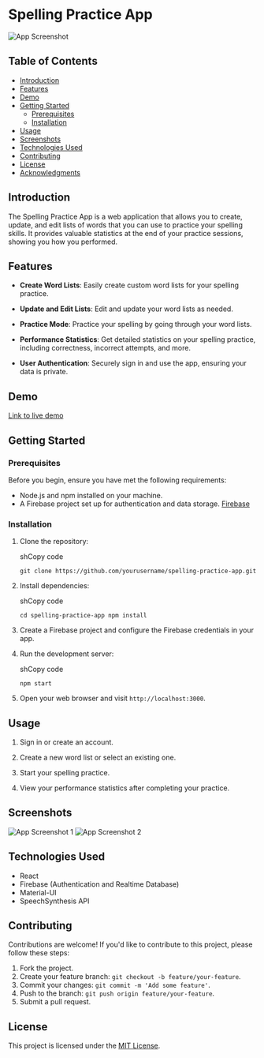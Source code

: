 
# Spelling Practice App

![App Screenshot](https://chat.openai.com/c/screenshot.png)

## Table of Contents

-   [Introduction](https://chat.openai.com/c/53c880fb-afaf-4b7f-b82e-c473360861db#introduction)
-   [Features](https://chat.openai.com/c/53c880fb-afaf-4b7f-b82e-c473360861db#features)
-   [Demo](https://chat.openai.com/c/53c880fb-afaf-4b7f-b82e-c473360861db#demo)
-   [Getting Started](https://chat.openai.com/c/53c880fb-afaf-4b7f-b82e-c473360861db#getting-started)
    -   [Prerequisites](https://chat.openai.com/c/53c880fb-afaf-4b7f-b82e-c473360861db#prerequisites)
    -   [Installation](https://chat.openai.com/c/53c880fb-afaf-4b7f-b82e-c473360861db#installation)
-   [Usage](https://chat.openai.com/c/53c880fb-afaf-4b7f-b82e-c473360861db#usage)
-   [Screenshots](https://chat.openai.com/c/53c880fb-afaf-4b7f-b82e-c473360861db#screenshots)
-   [Technologies Used](https://chat.openai.com/c/53c880fb-afaf-4b7f-b82e-c473360861db#technologies-used)
-   [Contributing](https://chat.openai.com/c/53c880fb-afaf-4b7f-b82e-c473360861db#contributing)
-   [License](https://chat.openai.com/c/53c880fb-afaf-4b7f-b82e-c473360861db#license)
-   [Acknowledgments](https://chat.openai.com/c/53c880fb-afaf-4b7f-b82e-c473360861db#acknowledgments)

## Introduction

The Spelling Practice App is a web application that allows you to create, update, and edit lists of words that you can use to practice your spelling skills. It provides valuable statistics at the end of your practice sessions, showing you how you performed.

## Features

-   **Create Word Lists**: Easily create custom word lists for your spelling practice.
    
-   **Update and Edit Lists**: Edit and update your word lists as needed.
    
-   **Practice Mode**: Practice your spelling by going through your word lists.
    
-   **Performance Statistics**: Get detailed statistics on your spelling practice, including correctness, incorrect attempts, and more.
    
-   **User Authentication**: Securely sign in and use the app, ensuring your data is private.
    

## Demo

[Link to live demo](https://yourappurl.com/)

## Getting Started

### Prerequisites

Before you begin, ensure you have met the following requirements:

-   Node.js and npm installed on your machine.
-   A Firebase project set up for authentication and data storage. [Firebase](https://firebase.google.com/)

### Installation

1.  Clone the repository:
    
    shCopy code
    
    `git clone https://github.com/yourusername/spelling-practice-app.git` 
    
2.  Install dependencies:
    
    shCopy code
    
    `cd spelling-practice-app
    npm install` 
    
3.  Create a Firebase project and configure the Firebase credentials in your app.
    
4.  Run the development server:
    
    shCopy code
    
    `npm start` 
    
5.  Open your web browser and visit `http://localhost:3000`.
    

## Usage

1.  Sign in or create an account.
    
2.  Create a new word list or select an existing one.
    
3.  Start your spelling practice.
    
4.  View your performance statistics after completing your practice.
    

## Screenshots

![App Screenshot 1](https://chat.openai.com/c/screenshots/screenshot1.png) ![App Screenshot 2](https://chat.openai.com/c/screenshots/screenshot2.png)

## Technologies Used

-   React
-   Firebase (Authentication and Realtime Database)
-   Material-UI
-   SpeechSynthesis API

## Contributing

Contributions are welcome! If you'd like to contribute to this project, please follow these steps:

1.  Fork the project.
2.  Create your feature branch: `git checkout -b feature/your-feature`.
3.  Commit your changes: `git commit -m 'Add some feature'`.
4.  Push to the branch: `git push origin feature/your-feature`.
5.  Submit a pull request.

## License

This project is licensed under the [MIT License](https://chat.openai.com/c/LICENSE).
